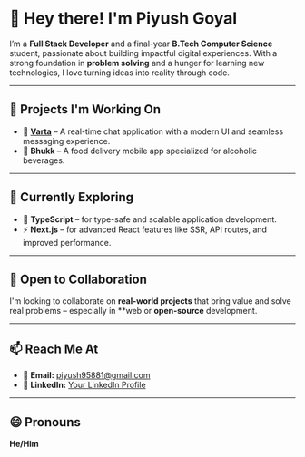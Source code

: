# 👋 Hey there! I'm Piyush Goyal

I’m a **Full Stack Developer** and a final-year **B.Tech Computer Science** student, passionate about building impactful digital experiences. With a strong foundation in **problem solving** and a hunger for learning new technologies, I love turning ideas into reality through code.

---

## 🚀 Projects I'm Working On

- 🔹 [**Varta**](https://github.com/piyush95881/Varta) – A real-time chat application with a modern UI and seamless messaging experience.
- 🔸 **Bhukk** – A food delivery mobile app specialized for alcoholic beverages.

---

## 🧠 Currently Exploring

- 📘 **TypeScript** – for type-safe and scalable application development.  
- ⚡ **Next.js** – for advanced React features like SSR, API routes, and improved performance.

---

## 🤝 Open to Collaboration

I'm looking to collaborate on **real-world projects** that bring value and solve real problems – especially in **web or **open-source** development.

---

## 📫 Reach Me At

- 📧 **Email:** [piyush95881@gmail.com](mailto:piyush95881@gmail.com)  
- 🔗 **LinkedIn:** [Your LinkedIn Profile](https://www.linkedin.com/in/piyush-8132862ab/) <!-- Replace with actual link -->

---

## 😄 Pronouns

**He/Him**

<!--
**piyush95881/piyush95881** is a ✨ _special_ ✨ repository because its `README.md` (this file) appears on your GitHub profile.

Here are some ideas to get you started:


-->
